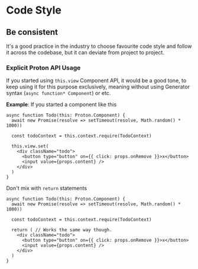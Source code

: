 # Code Style

## Be consistent

It's a good practice in the industry to choose favourite code style and follow it across the codebase,
but it can deviate from project to project.

### Explicit Proton API Usage

If you started using `this.view` Component API, it would be a good tone, to keep using it for this purpose exclusively,
meaning without using Generator syntax (`async function* Component`) or etc.

**Example**: If you started a component like this

```tsx
async function Todo(this: Proton.Component) {
  await new Promise(resolve => setTimeout(resolve, Math.random() * 1000))

  const todoContext = this.context.require(TodoContext)

  this.view.set(
    <div className="todo">
      <button type="button" on={{ click: props.onRemove }}>x</button>
      <input value={props.content} />
    </div>
  )
}
```

Don't mix with `return` statements

```tsx
async function Todo(this: Proton.Component) {
  await new Promise(resolve => setTimeout(resolve, Math.random() * 1000))

  const todoContext = this.context.require(TodoContext)

  return ( // Works the same way though.
    <div className="todo">
      <button type="button" on={{ click: props.onRemove }}>x</button>
      <input value={props.content} />
    </div>
  )
}
```
